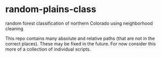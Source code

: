 # random-plains-class
random forest classification of northern Colorado using neighborhood cleaning

This repo contains many absolute and relative paths (that are not in the correct places).  These may be fixed in the future.
For now consider this more of a collection of individual scripts.
